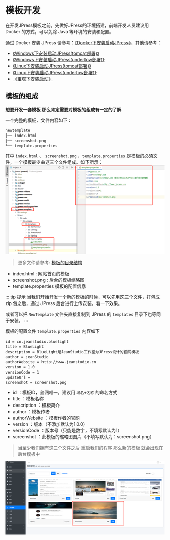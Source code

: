 # 模板开发

在开发JPress模板之前，先做好JPress的环境搭建，前端开发人员建议用 Docker 的方式，可以免除 Java 等环境的安装和配置。

通过 Docker 安装 JPress 请参考：[《Docker下安装启动JPress》](/manual/install_docker.md)，其他请参考：
- [《Windows下安装启动JPress(tomcat部署)》](/manual/windows-tomcat-deploy.md)
- [《Windows下安装启动JPress(undertow部署)》](/manual/windows_undertow_deploy.md)
- [《Linux下安装启动JPress(tomcat部署)》](/manual/linux-tomcat-deploy.md)
- [《Linux下安装启动JPress(undertow部署)》](/manual/linux_undertow_deploy.md)
- [《宝塔下安装启动》](/manual/ces_bt_config.md)

## 模板的组成

**想要开发一套模板 那么肯定需要对模板的组成有一定的了解**

一个完整的模板，文件内容如下：

```
newtemplate
├── index.html
├── screenshot.png
└── template.properties
```

其中 `index.html` 、 `screenshot.png` 、`template.properties` 是模板的必须文件，一个模板最少由这三个文件组成。如下所示：
![img.png](../image/template/template_1.png)
> 更多文件请参考: [模板的目录结构](template_directory.md)

- index.html : 网站首页的模板
- screenshot.png : 后台的模板缩略图
- template.properties 模板的配置信息

::: tip 提示
当我们开始开发一个新的模板的时候，可以先用这三个文件，打包成 zip 包之后，通过 JPress 后台进行上传安装，看一下效果。

或者可以把 `NewTemplate` 文件夹直接复制到 JPress 的 `templates` 目录下也等同于安装。
:::

模板的配置文件 `template.properties` 内容如下

```
id = cn.jeanstudio.bluelight
title = BlueLight
description = BlueLight是JeanStudio工作室为JPress设计的官网模板
author = jeanStudio
authorWebsite = http://www.jeanstudio.cn
version = 1.0
versionCode = 1
updateUrl =
screenshot = screenshot.png
```

* id ：模板ID，全网唯一，建议用 `域名+名称` 的命名方式
* title ：模板名称
* description ：模板简介
* author ：模板作者
* authorWebsite ：模板作者的官网
* version ：版本（不添加默认为1.0.0）
* versionCode ：版本号（只能是数字，不填写默认为1）
* screenshot ：此模板的缩略图图片（不填写默认为：screenshot.png）

> 当至少我们拥有这三个文件之后 重启我们的程序 那么新的模板 就会出现在后台模板中

![img.png](../image/template/template_2.png)
